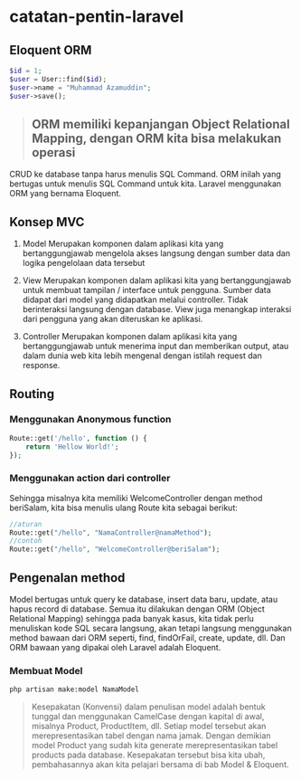 # catatan-pentin-laravel

## Eloquent ORM
```php
$id = 1;
$user = User::find($id);
$user->name = "Muhammad Azamuddin";
$user->save();
```

> ## ORM memiliki kepanjangan Object Relational Mapping, dengan ORM kita bisa melakukan operasi
CRUD ke database tanpa harus menulis SQL Command. ORM inilah yang bertugas untuk menulis
SQL Command untuk kita. Laravel menggunakan ORM yang bernama Eloquent. 

## Konsep MVC
1. Model
Merupakan komponen dalam aplikasi kita yang bertanggungjawab mengelola akses langsung dengan
sumber data dan logika pengelolaan data tersebut

2. View
Merupakan komponen dalam aplikasi kita yang bertanggungjawab untuk membuat tampilan / interface
untuk pengguna. Sumber data didapat dari model yang didapatkan melalui controller. Tidak berinteraksi
langsung dengan database. View juga menangkap interaksi dari pengguna yang akan diteruskan ke
aplikasi.

3. Controller
Merupakan komponen dalam aplikasi kita yang bertanggungjawab untuk menerima input dan memberikan
output, atau dalam dunia web kita lebih mengenal dengan istilah request dan response.

## Routing
### Menggunakan Anonymous function
```php
Route::get('/hello', function () {
    return 'Hellow World!';
});
```
### Menggunakan action dari controller
Sehingga misalnya kita memiliki WelcomeController dengan method beriSalam, kita bisa menulis ulang
Route kita sebagai berikut:
```php
//aturan
Route::get("/hello", "NamaController@namaMethod");
//contoh
Route::get("/hello", "WelcomeController@beriSalam");
```

## Pengenalan method
Model bertugas untuk query ke database, insert data baru, update, atau hapus record di database. Semua itu
dilakukan dengan ORM (Object Relational Mapping) sehingga pada banyak kasus, kita tidak perlu
menuliskan kode SQL secara langsung, akan tetapi langsung menggunakan method bawaan dari ORM
seperti, find, findOrFail, create, update, dll. Dan ORM bawaan yang dipakai oleh Laravel adalah Eloquent.

### Membuat Model
```bash
php artisan make:model NamaModel
```

> Kesepakatan (Konvensi) dalam penulisan model adalah bentuk tunggal dan menggunakan
CamelCase dengan kapital di awal, misalnya Product, ProductItem, dll. Setiap model tersebut akan
merepresentasikan tabel dengan nama jamak. Dengan demikian model Product yang sudah kita
generate merepresentasikan tabel products pada database. Kesepakatan tersebut bisa kita ubah,
pembahasannya akan kita pelajari bersama di bab Model & Eloquent.
